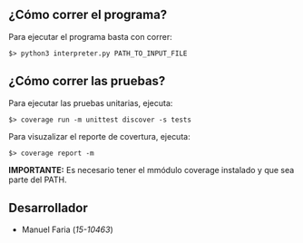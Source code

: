 ## ¿Cómo correr el programa?

Para ejecutar el programa basta con correr:
```
$> python3 interpreter.py PATH_TO_INPUT_FILE
```

## ¿Cómo correr las pruebas?

Para ejecutar las pruebas unitarias, ejecuta:
```
$> coverage run -m unittest discover -s tests
```

Para visuzalizar el reporte de covertura, ejecuta:
```
$> coverage report -m
```

**IMPORTANTE:** Es necesario tener el mmódulo coverage instalado y que sea parte
del PATH.

## Desarrollador
* Manuel Faria (*15-10463*)